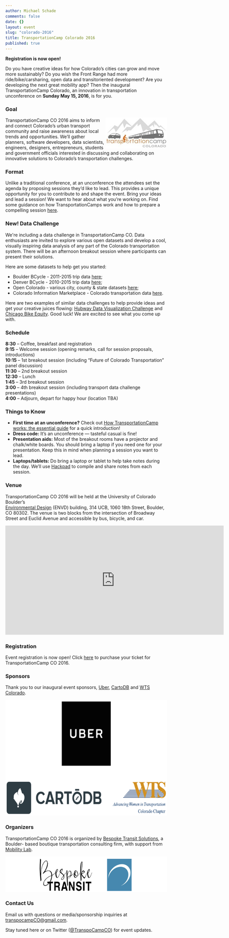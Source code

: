 ```yaml
---
author: Michael Schade
comments: false
date: {}
layout: event
slug: "colorado-2016"
title: TransportationCamp Colorado 2016
published: true
---
```

**Registration is now open!**

Do you have creative ideas for how Colorado’s cities can grow and move more
sustainably? Do you wish the Front Range had more ride/bike/carsharing, open data and
transit­oriented development? Are you developing the next great mobility app? Then the
inaugural TransportationCamp Colorado, an innovation in transportation unconference on
**Sunday May 15, 2016**, is for you.

### Goal

<img float="right" align="right" width="192" height="96" src="tcco.jpg">TransportationCamp CO 2016 aims to inform and connect Colorado’s urban transport
community and raise awareness about local trends and opportunities. We’ll gather
planners, software developers, data scientists, engineers, designers, entrepreneurs,
students and government officials interested in discussing and collaborating on innovative
solutions to Colorado’s transportation challenges.

### Format

Unlike a traditional conference, at an unconference the attendees set the agenda by
proposing sessions they’d like to lead. This provides a unique opportunity for you to
contribute to and shape the event. Bring your ideas and lead a session! We want to hear
about what you’re working on. Find some guidance on how TransportationCamps work
and how to prepare a compelling session [here](http://transportationcamp.org/2011/02/how-transportationcamp-works-the-essential-guide/).

### New! Data Challenge
We're including a data challenge in TransportationCamp CO.
Data enthusiasts are invited to explore various open datasets and develop a cool, visually inspiring data analysis of any part of the Colorado transportation system.  There will be an afternoon breakout session where participants can present their solutions.

Here are some datasets to help get you started:

* Boulder BCycle - 2011-2015 trip data [here](https://www.dropbox.com/s/l32w80hhcbqcsm3/Boulder%20B-cycle%20May%202011-December%202015%20Trip%20Data.xlsx?dl=0);
* Denver BCycle - 2010-2015 trip data [here](https://denver.bcycle.com/company);
* Open Colorado - various city, county & state datasets [here](http://data.opencolorado.org/);
* Colorado Information Marketplace - Colorado transportation data [here](https://data.colorado.gov/browse?category=Transportation).

Here are two examples of similar data challenges to help provide ideas and get your creative juices flowing:
[Hubway Data Visualization Challenge](http://hubwaydatachallenge.org/) and
[Chicago Bike Equity](http://www.stevevance.net/slowrollchicago/).  Good luck! We are excited to see what you come up with.

### Schedule

**8:30** – Coffee, breakfast and registration  
**9:15** – Welcome session (opening remarks, call for session proposals, introductions)  
**10:15** – 1st breakout session (including “Future of Colorado Transportation” panel discussion)  
**11:30** – 2nd breakout session  
**12:30** – Lunch  
**1:45** – 3rd breakout session  
**3:00** – 4th breakout session (including transport data challenge presentations)  
**4:00** – Adjourn, depart for happy hour (location TBA)

### Things to Know

+ **First time at an unconference?** Check out [How TransportationCamp works: the essential guide](http://transportationcamp.org/2011/02/how-transportationcamp-works-the-essential-guide) for a quick introduction!
+ **Dress code:** It’s an unconference — tasteful casual is fine!
+ **Presentation aids:** Most of the breakout rooms have a projector and chalk/white boards. You should bring a laptop if you need one for your presentation. Keep this in mind when planning a session you want to lead.
+ **Laptops/tablets:** Do bring a laptop or tablet to help take notes during the day. We’ll use [Hackpad](https://hackpad.com/) to compile and share notes from each session.

### Venue

TransportationCamp CO 2016 will be held at the University of Colorado Boulder’s  
[Environmental Design](http://www.colorado.edu/envd/) (ENVD) building, 314 UCB, 1060 18th Street, Boulder, CO 80302.
The venue is two blocks from the intersection of Broadway Street and Euclid Avenue and
accessible by bus, bicycle, and car.

<iframe src="https://www.google.com/maps/embed?pb=!1m14!1m8!1m3!1d3056.0629536049787!2d-105.27002260538976!3d40.00704135233603!3m2!1i1024!2i768!4f13.1!3m3!1m2!1s0x0%3A0xbff7a59f1bab6b00!2sEnvironmental+Design!5e0!3m2!1sen!2sus!4v1457415724781" width="680" height="340" frameborder="0" style="border:0" allowfullscreen></iframe>

### Registration

Event registration is now open! Click [here](https://transportationcampco2016.eventbrite.com/) to purchase your ticket for TransportationCamp
CO 2016.

### Sponsors

Thank you to our inaugural event sponsors, [Uber](https://www.uber.com/cities/denver/), [CartoDB](https://cartodb.com/) and [WTS Colorado](http://www.wtsinternational.org/colorado/).

<img width="660" height="360" src="sponsors.png">

### Organizers

TransportationCamp CO 2016 is organized by [Bespoke Transit Solutions](http://www.bespoketransit.com/), a Boulder-
based boutique transportation consulting firm, with support from [Mobility Lab](http://mobilitylab.org/).

<img width="660" height="110" src="organizer.png">

### Contact Us

Email us with questions or media/sponsorship inquiries at <transpocampCO@gmail.com>.

Stay tuned here or on Twitter ([@TranspoCampCO](https://twitter.com/TranspoCampCO)) for event updates.
